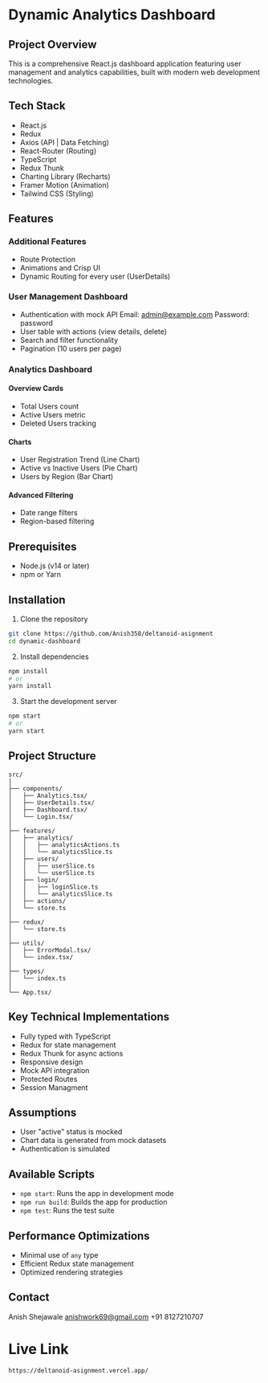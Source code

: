 # Dynamic Analytics Dashboard

## Project Overview

This is a comprehensive React.js dashboard application featuring user management and analytics capabilities, built with modern web development technologies.

## Tech Stack

- React.js
- Redux
- Axios (API | Data Fetching)
- React-Router (Routing)
- TypeScript
- Redux Thunk
- Charting Library (Recharts)
- Framer Motion (Animation)
- Tailwind CSS (Styling)

## Features

### Additional Features

- Route Protection
- Animations and Crisp UI
- Dynamic Routing for every user (UserDetails)

### User Management Dashboard

- Authentication with mock API
  Email: admin@example.com Password: password
- User table with actions (view details, delete)
- Search and filter functionality
- Pagination (10 users per page)

### Analytics Dashboard

#### Overview Cards

- Total Users count
- Active Users metric
- Deleted Users tracking

#### Charts

- User Registration Trend (Line Chart)
- Active vs Inactive Users (Pie Chart)
- Users by Region (Bar Chart)

#### Advanced Filtering

- Date range filters
- Region-based filtering

## Prerequisites

- Node.js (v14 or later)
- npm or Yarn

## Installation

1. Clone the repository

```bash
git clone https://github.com/Anish358/deltanoid-asignment
cd dynamic-dashboard
```

2. Install dependencies

```bash
npm install
# or
yarn install
```

3. Start the development server

```bash
npm start
# or
yarn start
```

## Project Structure

```
src/
│
├── components/
│   ├── Analytics.tsx/
│   ├── UserDetails.tsx/
│   ├── Dashboard.tsx/
│   └── Login.tsx/
│
├── features/
│   ├── analytics/
│   │   ├── analyticsActions.ts
│   │   └── analyticsSlice.ts
│   ├── users/
│   │   ├── userSlice.ts
│   │   └── userSlice.ts
│   ├── login/
│   │   ├── loginSlice.ts
│   │   └── analyticsSlice.ts
│   ├── actions/
│   └── store.ts
│
├── redux/
│   └── store.ts
│
├── utils/
│   ├── ErrorModal.tsx/
│   └── index.tsx/
│
├── types/
│   └── index.ts
│
└── App.tsx/
```

## Key Technical Implementations

- Fully typed with TypeScript
- Redux for state management
- Redux Thunk for async actions
- Responsive design
- Mock API integration
- Protected Routes
- Session Managment

## Assumptions

- User "active" status is mocked
- Chart data is generated from mock datasets
- Authentication is simulated

## Available Scripts

- `npm start`: Runs the app in development mode
- `npm run build`: Builds the app for production
- `npm test`: Runs the test suite

## Performance Optimizations

- Minimal use of `any` type
- Efficient Redux state management
- Optimized rendering strategies

## Contact

Anish Shejawale
anishwork69@gmail.com
+91 8127210707

# Live Link

```
https://deltanoid-asignment.vercel.app/
```
